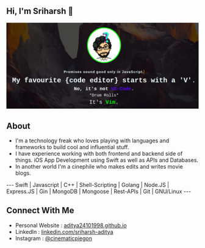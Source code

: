 ## Hi, I'm Sriharsh :wave:

<p align="center">
<a href="https://sriharsh11.github.io"><img src="https://github.com/Sriharsh11/Sriharsh11/blob/master/github-profile.png"></a>
</p>

## About

- I'm a technology freak who loves playing with languages and frameworks to build cool and influential stuff.
- I have experience working with both frontend and backend side of things. iOS App Development using Swift as well as APIs and Databases.
- In another world I'm a cinephile who makes edits and writes movie blogs.

--- Swift | Javascript | C++ | Shell-Scripting | Golang | Node.JS | Express.JS | Gin | MongoDB | Mongoose | Rest-APIs | Git | GNU/Linux ---

## Connect With Me

- Personal Website : <a href="https://aditya24101998.github.io">aditya24101998.github.io</a>
- LinkedIn : <a href="https://www.linkedin.com/in/sriharsh-aditya-03400416b/">linkedin.com/sriharsh-aditya</a>
- Instagram : <a href="https://www.instagram.com/cinematicpiegon/">@cinematicpiegon</a>
